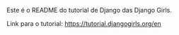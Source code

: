 Este é o README do tutorial de Django das Django Girls.

Link para o tutorial: https://tutorial.djangogirls.org/en